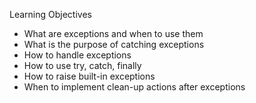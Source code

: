 Learning Objectives

* What are exceptions and when to use them
* What is the purpose of catching exceptions
* How to handle exceptions
* How to use try, catch, finally
* How to raise built-in exceptions
* When to implement clean-up actions after exceptions